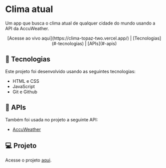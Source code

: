 # Clima atual

Um app que busca o clima atual de qualquer cidade do mundo usando a API da AccuWeather. 

<p align="center"> [Acesse ao vivo aqui](https://clima-topaz-two.vercel.app/) | [Tecnologias](#-tecnologias) | [APIs](#-apis)</p> 

## 🚀 Tecnologias

Este projeto foi desenvolvido usando as seguintes tecnologias: 

- HTML e CSS
- JavaScript
- Git e Github

## 🔗 APIs

Também foi usada no projeto a seguinte API: 

- [AccuWeather](https://developer.accuweather.com/)

## 💻 Projeto 

Acesse o projeto [aqui](https://clima-topaz-two.vercel.app/).


